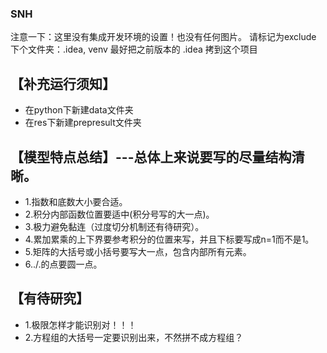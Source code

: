 ### SNH
注意一下：这里没有集成开发环境的设置！也没有任何图片。
请标记为exclude 下个文件夹：.idea, venv
最好把之前版本的 .idea 拷到这个项目

## 【补充运行须知】
- 在python下新建data文件夹
- 在res下新建prepresult文件夹

## 【模型特点总结】---总体上来说要写的尽量结构清晰。
- 1.指数和底数大小要合适。
- 2.积分内部函数位置要适中(积分号写的大一点)。
- 3.极力避免黏连（过度切分机制还有待研究）。
- 4.累加累乘的上下界要参考积分的位置来写，并且下标要写成n=1而不是1。
- 5.矩阵的大括号或小括号要写大一点，包含内部所有元素。
- 6../.的点要圆一点。

## 【有待研究】
- 1.极限怎样才能识别对！！！
- 2.方程组的大括号一定要识别出来，不然拼不成方程组？
